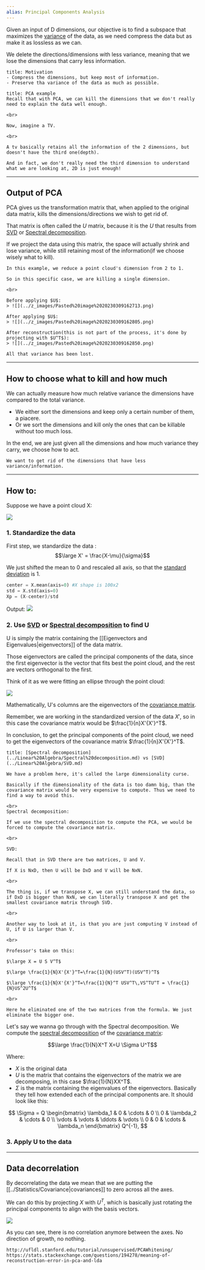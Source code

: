 ```yaml
---
alias: Principal Components Analysis
---
```


Given an input of D dimensions, our objective is to find a subspace that maximizes the [variance](../Statistics/Variance.md) of the data, as we need compress the data but as make it as lossless as we can.

We delete the directions/dimensions with less variance, meaning that we lose the dimensions that carry less information.

```ad-tldr
title: Motivation
- Compress the dimensions, but keep most of information.
- Preserve tha variance of the data as much as possible.
```

```ad-example
title: PCA example
Recall that with PCA, we can kill the dimensions that we don't really need to explain the data well enough.

<br>

Now, imagine a TV.

<br>

A tv basically retains all the information of the 2 dimensions, but doesn't have the third one(depth).

And in fact, we don't really need the third dimension to understand what we are looking at, 2D is just enough!
```

---

## Output of PCA

PCA gives us the transformation matrix that, when applied to the original data matrix, kills the dimensions/directions we wish to get rid of.

That matrix is often called the $U$ matrix, because it is the $U$ that results from [SVD](../Linear%20Algebra/SVD.md) or [Spectral decomposition](../Linear%20Algebra/Spectral%20decomposition.md).

If we project the data using this matrix, the space will actually shrink and lose variance, while still retaining most of the information(if we choose wisely what to kill).


```ad-example
In this example, we reduce a point cloud's dimension from 2 to 1.

So in this specific case, we are killing a single dimension.

<br>

Before applying $U$:
> ![](../z_images/Pasted%20image%2020230309162713.png)

After applying $U$:
> ![](../z_images/Pasted%20image%2020230309162805.png)

After reconstruction(this is not part of the process, it's done by projecting with $U^T$):
> ![](../z_images/Pasted%20image%2020230309162850.png)

All that variance has been lost.
```

---

## How to choose what to kill and how much

We can actually measure how much relative variance the dimensions have compared to the total variance. 

- We either sort the dimensions and keep only a certain number of them, a piacere.
- Or we sort the dimensions and kill only the ones that can be killable without too much loss.

In the end, we are just given all the dimensions and how much variance they carry, we choose how to act.


```ad-tldr
We want to get rid of the dimensions that have less variance/information.
```


---

## How to:

Suppose we have a point cloud X:

![](../z_images/Pasted%20image%2020230309160942.png)

### 1. Standardize the data

First step, we standardize the data :
$$\large X' = \frac{X-\mu}{\sigma}$$

We just shifted the mean to 0 and rescaled all axis, so that the [standard deviation](../Statistics/Standard%20Deviation.md) is 1.


```python
center = X.mean(axis=0) #X shape is 100x2 
std = X.std(axis=0) 
Xp = (X-center)/std
```
Output:
![](../z_images/Pasted%20image%2020230309160917.png)


### 2. Use [SVD](../Linear%20Algebra/SVD.md) or [Spectral decomposition](../Linear%20Algebra/Spectral%20decomposition.md) to find U

U is simply the matrix containing the [[Eigenvectors and Eigenvalues|eigenvectors]] of the data matrix.

Those eigenvectors are called the principal components of the data, since the first eigenvector is the vector that fits best the point cloud, and the rest are vectors orthogonal to the first.

Think of it as we were fitting an ellipse through the point cloud:

![](../z_images/Pasted%20image%2020230331113141.png)


Mathematically, U's columns are the eigenvectors of the [covariance matrix](Covariance%20matrix.md).

Remember, we are working in the standardized version of the data $X'$, so in this case the covariance matrix would be $\frac{1}{n}X'{X'}^T$.

In conclusion, to get the principal components of the point cloud, we need to get the eigenvectors of the covariance matrix $\frac{1}{n}X'{X'}^T$.

```ad-faq
title: [Spectral decomposition](../Linear%20Algebra/Spectral%20decomposition.md) vs [SVD](../Linear%20Algebra/SVD.md)

We have a problem here, it's called the large dimensionality curse.

Basically if the dimensionality of the data is too damn big, than the covariance matrix would be very expensive to compute. Thus we need to find a way to avoid this.

<br>
Spectral decomposition:

If we use the spectral decomposition to compute the PCA, we would be forced to compute the covariance matrix.

<br>

SVD:

Recall that in SVD there are two matrices, U and V.

If X is NxD, then U will be DxD and V will be NxN.

<br>

The thing is, if we transpose X, we can still understand the data, so if DxD is bigger than NxN, we can literally transpose X and get the smallest covariance matrix through SVD.

<br>

Another way to look at it, is that you are just computing V instead of U, if U is larger than V.

<br>

Professor's take on this:

$\large X = U S V^T$

$\large \frac{1}{N}X'{X'}^T=\frac{1}{N}(USV^T)(USV^T)^T$

$\large \frac{1}{N}X'{X'}^T=\frac{1}{N}^T USV^T\,VS^TU^T = \frac{1}{N}US^2U^T$

<br>

Here he eliminated one of the two matrices from the formula. We just eliminate the bigger one.
```


Let's say we wanna go through with the Spectral decomposition.
We compute the [spectral decomposition](../Linear%20Algebra/Spectral%20decomposition.md) of the [covariance matrix](Covariance%20matrix.md):

$$\large \frac{1}{N}X^T X=U \Sigma U^T$$

Where:
- $X$ is the original data
- $U$ is the matrix that contains the eigenvectors of the matrix we are decomposing, in this case $\frac{1}{N}XX^T$.
- $\Sigma$ is the matrix containing the eigenvalues of the eigenvectors. Basically they tell how extended each of the principal components are. It should look like this:

$$
\Sigma = Q \begin{bmatrix}
\lambda_1 & 0 & \cdots & 0 \\
0 & \lambda_2 & \cdots & 0 \\
\vdots & \vdots & \ddots & \vdots \\
0 & 0 & \cdots & \lambda_n
\end{bmatrix} Q^{-1},
$$


### 3. Apply U to the data

---

## Data decorrelation

By decorrelating the data we mean that we are putting the [[../Statistics/Covariance|covariances]] to zero across all the axes.

We can do this by projecting $X$ with $U^T$, which is basically just rotating the principal components to align with the basis vectors.

![](../z_images/Pasted%20image%2020230331121748.png)

As you can see, there is no correlation anymore between the axes. No direction of growth, no nothing.



```ad-seealso
http://ufldl.stanford.edu/tutorial/unsupervised/PCAWhitening/
https://stats.stackexchange.com/questions/194278/meaning-of-reconstruction-error-in-pca-and-lda 
```


